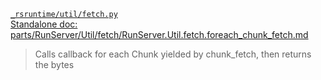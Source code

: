[`_rsruntime/util/fetch.py`](/_rsruntime/util/fetch.py "Source")  
[Standalone doc: parts/RunServer/Util/fetch/RunServer.Util.fetch.foreach_chunk_fetch.md](RunServer.Util.fetch.foreach_chunk_fetch.md)  
> Calls callback for each Chunk yielded by chunk_fetch, then returns the bytes